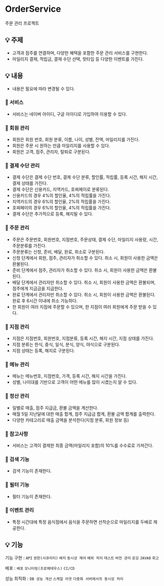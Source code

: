 # OrderService
주문 관리 프로젝트

## 💡 주제
- 고객과 점주를 연결하며, 다양한 혜택을 포함한 주문 관리 서비스를 구현한다.
- 마일리지 결제, 적립금, 결제 수단 선택, 핫타임 등 다양한 이벤트를 가진다.

## 💡 내용
- 내용은 필요에 따라 변경될 수 있다.
  
### 📒 서비스
- 서비스는 네이버 아이디, 구글 아이디로 가입하여 이용할 수 있다.

### 📒 회원 관리
- 회원은 회원 번호, 회원 분류, 이름, 나이, 성별, 잔액, 마일리지를 가진다.
- 회원은 주문 시 원하는 만큼 마일리지를 사용할 수 있다.
- 회원은 고객, 점주, 관리자, 탈퇴로 구분된다.

### 📒 결제 수단 관리

- 결제 수단은 결제 수단 번호, 결제 수단 분류, 할인률, 적립률, 등록 시간, 해지 시간, 결제 상태를 가진다.
- 결제 수단은 신용카드, 지역카드, 호찌페이로 분류된다.
- 신용카드의 경우 4%의 할인율, 4%의 적립률을 가진다.
- 지역카드의 경우 6%의 할인율, 2%의 적립률을 가진다.
- 호찌페이의 경우 6%의 할인율, 4%의 적립률을 가진다.
- 결제 수단은 추가적으로 등록, 해지될 수 있다.

### 📒 주문 관리

- 주문은 주문번호, 회원번호, 지점번호, 주문상태, 결제 수단, 마일리지 사용량, 시간, 주문분류를 가진다.
- 주문분류는 신청, 준비, 배달, 완료, 취소로 구분된다.
- 신청 단계에서 회원, 점주, 관리자가 취소할 수 있다. 취소 시, 회원이 사용한 금액은 환불된다.
- 준비 단계에서 점주, 관리자가 취소할 수 있다. 취소 시, 회원이 사용한 금액은 환불된다.
- 배달 단계에서 관리자만 취소할 수 있다. 취소 시, 회원이 사용한 금액은 환불되며, 점주에게 지금금을 지급한다.
- 완료 단계에서 관리자만 취소할 수 있다. 취소 시, 회원이 사용한 금액은 환불된다. 완료 후 6시간 이내에 취소 가능하다.
- 한 회원이 여러 지점에 주문할 수 있으며, 한 지점이 여러 회원에게 주문 받을 수 있다.

### 📒 지점 관리

- 지점은 지점번호, 회원번호, 지점분류, 등록 시간, 해지 시간, 지점 상태를 가진다.
- 지점 분류는 한식, 중식, 일식, 분식, 양식, 야식으로 구분된다.
- 지점 상태는 등록, 해지로 구분된다.

### 📒 메뉴 관리

- 메뉴는 메뉴번호, 지점번호, 가격, 등록 시간, 해지 시간을 가진다.
- 성별, 나이대를 기반으로 고객이 어떤 메뉴를 많이 시켰는지 알 수 있다.

### 📒 정산 관리

- 일별로 매출, 점주 지급금, 환불 금액을 계산한다.
- 매월 5일 지난달에 대한 매출 합계, 점주 지급금 합계, 환불 금액 합계를 출력한다.
- 다양한 카테고리로 매출 금액을 분석한다(지점 분류, 회원 정보 등)

### 📒 참고사항

- 서비스는 고객이 결제한 최종 금액(마일리지 포함)의 10%를 수수료로 가져간다.

### 📒 검색 기능

- 검색 기능이 존재한다.

### 📒 필터 기능

- 필터 기능이 존재한다.

### 📒 이벤트 관리

- 특정 시간대에 특정 음식점에서 음식을 주문하면 선착순으로 마일리지를 두배로 제공한다.

## 💡 기능

기능 구현 : `API` `권한(시큐리티)` `배치` `동시성 제어` `예외 처리` `테스트` `버전 관리` `로깅` `JAVA8` `회고`

배포 : `배포` `모니터링(프로메테우스)` `CI/CD`

성능 최적화 : `DB 성능 개선` `스케일 아웃` `다중화 서버에서의 동시성 처리`

